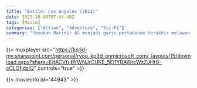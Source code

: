 ```yaml
---
title: "Battle: Los Angeles (2011)"
date: 2023-10-09T07:44:48Z
tags: [Movie]
categories: ["Action", "Adventure", "Sci-Fi"]
summary: "Pasukan Marinir AS menjadi garis pertahanan terakhir melawan invasi global."
---
```


{{< muxplayer src="https://kp3d-my.sharepoint.com/personal/ryoo_kp3d_onmicrosoft_com/_layouts/15/download.aspx?share=EdACVfubYWNJrCUKE_5EI1YBAWrcWzZJHtG-cCLOfjdziQ" controls="true" >}}
  
 {{< movieinfo id="44943" >}}
  
 <script type="application/ld+json">
 {
  "@context": "https://schema.org/",
  "@type": "VideoObject",
  "name": "Battle: Los Angeles,
  "contentUrl": "https://stream.mux.com/tgxQTMXdkeSs00KaHa5u1sYvKu01SQzx4i1T1z7uC6Nok.m3u8",
  "thumbnailUrl": "https://www.themoviedb.org/t/p/original/yE5J9vvKntceP2oKWBbwV9vkE8i.jpg?width=314&fit_mode=preserve&time=25",
  "uploadDate": "2023-10-09T07:44:48Z",
}

</script>